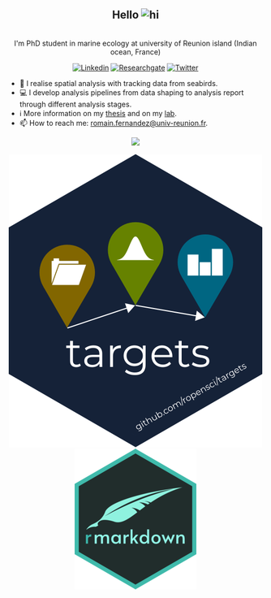 
 <div align="center">

<h2> Hello <img src="https://user-images.githubusercontent.com/1303154/88677602-1635ba80-d120-11ea-84d8-d263ba5fc3c0.gif" width="28px" height="28px" alt="hi"> </h2>
<br/> I'm PhD student in marine ecology at university of Reunion island (Indian ocean, France) 

 <div align="center">
  
[![Linkedin](https://img.shields.io/badge/LinkedIn-0077B5?style=for-the-badge&logo=linkedin&logoColor=white)](https://www.linkedin.com/in/romain-fernandez-59262517a/)
[![Researchgate](https://img.shields.io/badge/Research_Gate-00CCBB.svg?&style=for-the-badge&logo=ResearchGate&logoColor=white)](https://www.researchgate.net/profile/Romain-Fernandez-3)
[![Twitter](https://img.shields.io/badge/Twitter-1DA1F2?style=for-the-badge&logo=twitter&logoColor=white)](https://twitter.com/umrentropie)

 <div align="left">

- :microscope: I realise spatial analysis with tracking data from seabirds.
- :computer: I develop analysis pipelines from data shaping to analysis report through different analysis stages.
- :information_source: More information on my [thesis](https://www.theses.fr/s321772) and on my [lab](https://umr-entropie.ird.nc/index.php/team/fernandez-romain).
- :mailbox: How to reach me: romain.fernandez@univ-reunion.fr.

 <div align="center">

<img src="https://img.shields.io/badge/R-276DC3?style=for-the-badge&logo=r&logoColor=white" />
<imp src="https://img.shields.io/badge/Linux-FCC624?style=for-the-badge&logo=linux&logoColor=black" />

<imp src="https://raw.githubusercontent.com/rstudio/renv/9a68bb75702be4cc8436921c5eea761d7599290a/man/figures/logo.svg" />
<imp src="https://img.shields.io/badge/Visual_Studio-5C2D91?style=for-the-badge&logo=visual%20studio&logoColor=white" />

![Target Package](/image/targets.png)
![rmarkdown Package](/image/rmarkdown.png)
